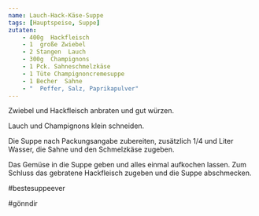 ```yaml
---
name: Lauch-Hack-Käse-Suppe
tags: [Hauptspeise, Suppe]
zutaten:
    - 400g  Hackfleisch
    - 1  große Zwiebel
    - 2 Stangen  Lauch
    - 300g  Champignons
    - 1 Pck. Sahneschmelzkäse
    - 1 Tüte Champignoncremesuppe
    - 1 Becher  Sahne
    - "  Peffer, Salz, Paprikapulver" 
---
```


Zwiebel und Hackfleisch anbraten und gut würzen.

Lauch und Champignons klein schneiden.

Die Suppe nach Packungsangabe zubereiten, zusätzlich 1/4 und Liter Wasser, die Sahne und den Schmelzkäse zugeben.

Das Gemüse in die Suppe geben und alles einmal aufkochen lassen. Zum Schluss das gebratene Hackfleisch zugeben und die Suppe abschmecken.

#bestesuppeever

#gönndir